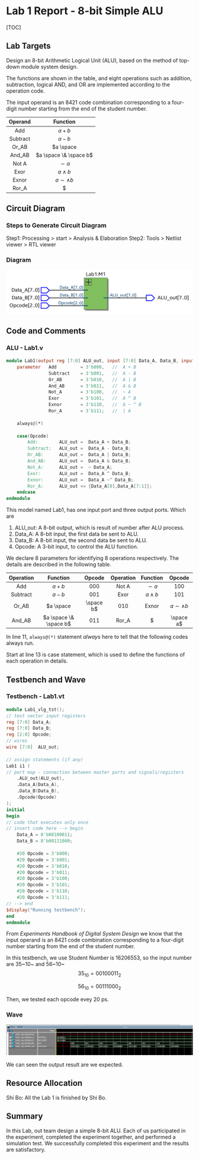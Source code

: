 # Lab 1 Report - 8-bit Simple ALU

[TOC]



## Lab Targets

Design an 8-bit Arithmetic Logical Unit (ALU), based on the method of top-down module system design.

The functions are shown in the table, and eight operations such as addition, subtraction, logical AND, and OR are implemented according to the operation code.

The input operand is an 8421 code combination corresponding to a four-digit number starting from the end of the student number.

| Operand  |        Function        |
| :------: | :--------------------: |
|   Add    |         $a+b$          |
| Subtract |         $a-b$          |
|  Or_AB   |  $a \space| \space b$  |
|  And_AB  | $a \space \& \space b$ |
|  Not A   |        $\sim a$        |
|   Exor   |      $a \wedge b$      |
|  Exnor   |   $a \sim \wedge b$    |
|  Ror_A   |      $| \space a$      |

## Circuit Diagram

### Steps to Generate Circuit Diagram

Step1: Processing > start > Analysis & Elaboration
Step2: Tools > Netlist viewer > RTL viewer 

### Diagram

![image-20191126204844328](Lab1.assets/topDiagram.png)

## Code and Comments

### ALU - Lab1.v

```verilog
module Lab1(output reg [7:0] ALU_out, input [7:0] Data_A, Data_B, input [2:0] Opcode);
	parameter	Add			= 3'b000,	//	A + B
				Subtract	= 3'b001,	//	A - B
				Or_AB		= 3'b010,	//	A | B
				And_AB		= 3'b011,	//	A & B
				Not_A		= 3'b100,	//	~ A
				Exor		= 3'b101,	//	A ^ B
				Exnor		= 3'b110,	//	A ~ ^ B
				Ror_A		= 3'b111;	//	| A

	always@(*)
	
	case(Opcode)
		Add:		ALU_out =  Data_A + Data_B;
		Subtract:	ALU_out =  Data_A - Data_B;
		Or_AB:		ALU_out =  Data_A | Data_B;
		And_AB:		ALU_out =  Data_A & Data_B;
		Not_A:		ALU_out =  ~ Data_A;
		Exor:		ALU_out =  Data_A ^ Data_B;
		Exnor:		ALU_out =  Data_A ~^ Data_B;
		Ror_A:		ALU_out <= {Data_A[0],Data_A[7:1]};
	endcase
endmodule
```

This model named Lab1, has one input port and three output ports. Which are

1. ALU_out: A 8-bit output, which is result of number after ALU process.
2. Data_A: A 8-bit input, the first data be sent to ALU.
3. Data_B: A 8-bit input, the second data be sent to ALU.
4. Opcode: A 3-bit input, to control the ALU function.

We declare 8 parameters for identifying 8 operations respectively. The details are described in the following table.

| Operation |        Function        |  Opcode   | Operation | Function | Opcode |
| :-------: | :--------------------: | :-------: | :-------: | :------: | :----: |
|    Add    |         $a+b$          | 000 | Not A | $\sim a$ | 100 |
| Subtract  |         $a-b$          | 001 | Exor | $a \wedge b$ | 101 |
|   Or_AB   |       $a \space | \space b$       | 010 | Exnor | $a \sim \wedge b$ | 110 |
|  And_AB   | $a \space \& \space b$ | 011 | Ror_A |          $| \space a$| 111 |

In line 11, `always@(*)` statement *always* here to tell that the following codes always run.

Start at line 13 is case statement, which is used to define the functions of each operation in details.

## Testbench and Wave

### Testbench - Lab1.vt

```verilog
module Lab1_vlg_tst();
// test vector input registers
reg [7:0] Data_A;
reg [7:0] Data_B;
reg [2:0] Opcode;
// wires                                               
wire [7:0]  ALU_out;

// assign statements (if any)                          
Lab1 i1 (
// port map - connection between master ports and signals/registers   
	.ALU_out(ALU_out),
	.Data_A(Data_A),
	.Data_B(Data_B),
	.Opcode(Opcode)
);
initial                                                
begin                                                  
// code that executes only once                        
// insert code here --> begin                          
	Data_A = 8'b00100011;
	Data_B = 8'b00111000;
	
	#20 Opcode = 3'b000;
	#20 Opcode = 3'b001;
	#20 Opcode = 3'b010;
	#20 Opcode = 3'b011;
	#20 Opcode = 3'b100;
	#20 Opcode = 3'b101;
	#20 Opcode = 3'b110;
	#20 Opcode = 3'b111;
// --> end                                             
$display("Running testbench");                       
end
endmodule
```

From *Experiments Handbook of Digital System Design* we know that the input operand is an 8421 code combination corresponding to a four-digit number starting from the end of the student number.

In this testbench, we use Student Number is 16206553, so the input number are 35~10~ and 56~10~
$$
35 _{10}=00100011 _2
$$

$$
56 _{10}=00111000 _2
$$

Then, we tested each opcode evey 20 ps.

### Wave

![image-20191126212121321](Lab1.assets/image-20191126212121321.png)

We can seen the output result are we expected.

## Resource Allocation

Shi Bo: All the Lab 1 is finished by Shi Bo.

## Summary

In this Lab, out team design a simple 8-bit ALU. Each of us participated in the experiment, completed the experiment together, and performed a simulation test. We successfully completed this experiment and the results are satisfactory.

